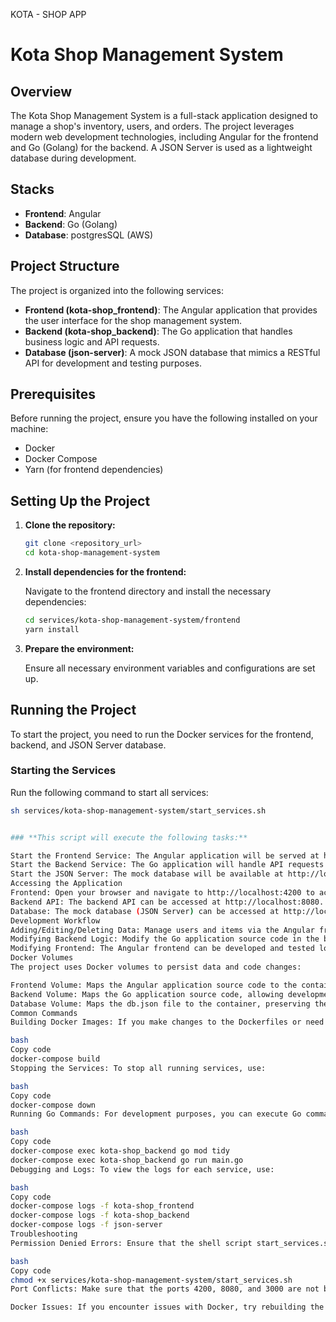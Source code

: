 KOTA - SHOP APP

# Kota Shop Management System

## Overview

The Kota Shop Management System is a full-stack application designed to manage a shop's inventory, users, and orders. The project leverages modern web development technologies, including Angular for the frontend and Go (Golang) for the backend. A JSON Server is used as a lightweight database during development.

## Stacks

- **Frontend**: Angular
- **Backend**: Go (Golang)
- **Database**: postgresSQL (AWS)

## Project Structure

The project is organized into the following services:

- **Frontend (kota-shop_frontend)**: The Angular application that provides the user interface for the shop management system.
- **Backend (kota-shop_backend)**: The Go application that handles business logic and API requests.
- **Database (json-server)**: A mock JSON database that mimics a RESTful API for development and testing purposes.

## Prerequisites

Before running the project, ensure you have the following installed on your machine:

- Docker
- Docker Compose
- Yarn (for frontend dependencies)

## Setting Up the Project

1. **Clone the repository:**

    ```bash
    git clone <repository_url>
    cd kota-shop-management-system
    ```

2. **Install dependencies for the frontend:**

    Navigate to the frontend directory and install the necessary dependencies:

    ```bash
    cd services/kota-shop-management-system/frontend
    yarn install
    ```

3. **Prepare the environment:**

    Ensure all necessary environment variables and configurations are set up.

## Running the Project

To start the project, you need to run the Docker services for the frontend, backend, and JSON Server database.

### Starting the Services

Run the following command to start all services:

```bash
sh services/kota-shop-management-system/start_services.sh


### **This script will execute the following tasks:**

Start the Frontend Service: The Angular application will be served at http://localhost:4200.
Start the Backend Service: The Go application will handle API requests at http://localhost:8080.
Start the JSON Server: The mock database will be available at http://localhost:3000.
Accessing the Application
Frontend: Open your browser and navigate to http://localhost:4200 to access the Angular user interface.
Backend API: The backend API can be accessed at http://localhost:8080.
Database: The mock database (JSON Server) can be accessed at http://localhost:3000.
Development Workflow
Adding/Editing/Deleting Data: Manage users and items via the Angular frontend. The operations will reflect in the JSON Server database.
Modifying Backend Logic: Modify the Go application source code in the backend directory. Ensure you rebuild the Docker image after making changes.
Modifying Frontend: The Angular frontend can be developed and tested locally. The live-reload feature allows you to see changes in real-time.
Docker Volumes
The project uses Docker volumes to persist data and code changes:

Frontend Volume: Maps the Angular application source code to the container, enabling live-reload.
Backend Volume: Maps the Go application source code, allowing development and debugging inside the container.
Database Volume: Maps the db.json file to the container, preserving the state of the mock database between container restarts.
Common Commands
Building Docker Images: If you make changes to the Dockerfiles or need to rebuild the images, use the following command:

bash
Copy code
docker-compose build
Stopping the Services: To stop all running services, use:

bash
Copy code
docker-compose down
Running Go Commands: For development purposes, you can execute Go commands directly within the backend container:

bash
Copy code
docker-compose exec kota-shop_backend go mod tidy
docker-compose exec kota-shop_backend go run main.go
Debugging and Logs: To view the logs for each service, use:

bash
Copy code
docker-compose logs -f kota-shop_frontend
docker-compose logs -f kota-shop_backend
docker-compose logs -f json-server
Troubleshooting
Permission Denied Errors: Ensure that the shell script start_services.sh and other related scripts have execute permissions:

bash
Copy code
chmod +x services/kota-shop-management-system/start_services.sh
Port Conflicts: Make sure that the ports 4200, 8080, and 3000 are not being used by other services on your machine.

Docker Issues: If you encounter issues with Docker, try rebuilding the containers:

